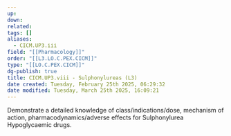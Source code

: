 ```yaml
---
up: 
down: 
related: 
tags: []
aliases:
  - CICM.UP3.iii
field: "[[Pharmacology]]"
order: "[[L3.LO.C.PEX.CICM]]"
type: "[[LO.C.PEX.CICM]]"
dg-publish: true
title: CICM.UP3.viii - Sulphonylureas (L3)
date created: Tuesday, February 25th 2025, 06:29:32
date modified: Tuesday, March 25th 2025, 16:09:21
---
```


Demonstrate a detailed knowledge of class/indications/dose, mechanism of action, pharmacodynamics/adverse effects for Sulphonylurea Hypoglycaemic drugs.

